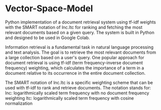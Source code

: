 # Vector-Space-Model
Python implementation of a document retrieval system using tf-idf weights with the SMART notation of lnc.ltc for ranking and fetching the most relevant documents based on a given query. The system is built in Python and designed to be used in Google Colab.

Information retrieval is a fundamental task in natural language processing and text analysis. The goal is to retrieve the most relevant documents from a large collection based on a user's query. One popular approach for document retrieval is using tf-idf (term frequency-inverse document frequency) weighting, which calculates the importance of a term in a document relative to its occurrence in the entire document collection.

The SMART notation of lnc.ltc is a specific weighting scheme that can be used with tf-idf to rank and retrieve documents. The notation stands for:
lnc: logarithmically scaled term frequency with no document frequency weighting
ltc: logarithmically scaled term frequency with cosine normalization
